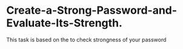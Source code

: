 # Create-a-Strong-Password-and-Evaluate-Its-Strength.
This task is based on the to check strongness of your password 
